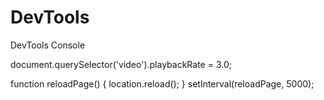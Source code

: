 # DevTools
DevTools Console

document.querySelector('video').playbackRate = 3.0;

function reloadPage() {
location.reload();
}
setInterval(reloadPage, 5000);
